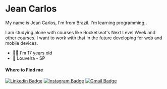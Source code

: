  # Jean Carlos
 
 My name is Jean Carlos, I'm from Brazil. I'm learning programming . 
 
I am studying alone with courses like Rocketseat's Next Level Week and other courses. I want to work with that in the future developing for web and mobile devices.
  
-  👨‍🎓 I'm 17 years old
- 📍 Louveira - SP

#### Where to Find me
[![Linkedin Badge](https://img.shields.io/badge/-LinkedIn-blue?style=flat-square&logo=Linkedin&logoColor=white&link=https://https://www.linkedin.com/in/jean-carlos-fernandes-5b6bb51b2/)](https://www.linkedin.com/in/jean-carlos-fernandes-5b6bb51b2/) [![Instagram Badge](https://img.shields.io/badge/-Instagram-violet?style=flat-square&logo=Instagram&logoColor=white&link=https://www.instagram.com/jean.carl00s/)](https://www.instagram.com/jean.carl00s/) [![Gmail Badge](https://img.shields.io/badge/-devjeanfernandes@gmail.com-6633cc?style=flat-square&logo=Gmail&logoColor=white&link=devjeanfernandes@gmail.com)](devjeanfernandes@gmail.com)
